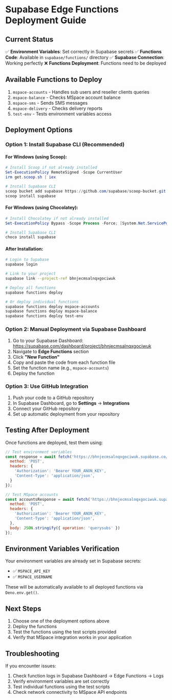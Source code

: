 # Supabase Edge Functions Deployment Guide

## Current Status
✅ **Environment Variables**: Set correctly in Supabase secrets
✅ **Functions Code**: Available in `supabase/functions/` directory
✅ **Supabase Connection**: Working perfectly
❌ **Functions Deployment**: Functions need to be deployed

## Available Functions to Deploy
1. `mspace-accounts` - Handles sub users and reseller clients queries
2. `mspace-balance` - Checks MSpace account balance
3. `mspace-sms` - Sends SMS messages
4. `mspace-delivery` - Checks delivery reports
5. `test-env` - Tests environment variables access

## Deployment Options

### Option 1: Install Supabase CLI (Recommended)

#### For Windows (using Scoop):
```powershell
# Install Scoop if not already installed
Set-ExecutionPolicy RemoteSigned -Scope CurrentUser
irm get.scoop.sh | iex

# Install Supabase CLI
scoop bucket add supabase https://github.com/supabase/scoop-bucket.git
scoop install supabase
```

#### For Windows (using Chocolatey):
```powershell
# Install Chocolatey if not already installed
Set-ExecutionPolicy Bypass -Scope Process -Force; [System.Net.ServicePointManager]::SecurityProtocol = [System.Net.ServicePointManager]::SecurityProtocol -bor 3072; iex ((New-Object System.Net.WebClient).DownloadString('https://community.chocolatey.org/install.ps1'))

# Install Supabase CLI
choco install supabase
```

#### After Installation:
```bash
# Login to Supabase
supabase login

# Link to your project
supabase link --project-ref bhnjecmsalnqxgociwuk

# Deploy all functions
supabase functions deploy

# Or deploy individual functions
supabase functions deploy mspace-accounts
supabase functions deploy mspace-balance
supabase functions deploy test-env
```

### Option 2: Manual Deployment via Supabase Dashboard

1. Go to your Supabase Dashboard: https://supabase.com/dashboard/project/bhnjecmsalnqxgociwuk
2. Navigate to **Edge Functions** section
3. Click **"New Function"**
4. Copy and paste the code from each function file
5. Set the function name (e.g., `mspace-accounts`)
6. Deploy the function

### Option 3: Use GitHub Integration

1. Push your code to a GitHub repository
2. In Supabase Dashboard, go to **Settings** → **Integrations**
3. Connect your GitHub repository
4. Set up automatic deployment from your repository

## Testing After Deployment

Once functions are deployed, test them using:

```javascript
// Test environment variables
const response = await fetch('https://bhnjecmsalnqxgociwuk.supabase.co/functions/v1/test-env', {
  method: 'POST',
  headers: {
    'Authorization': 'Bearer YOUR_ANON_KEY',
    'Content-Type': 'application/json',
  }
});

// Test MSpace accounts
const accountsResponse = await fetch('https://bhnjecmsalnqxgociwuk.supabase.co/functions/v1/mspace-accounts', {
  method: 'POST',
  headers: {
    'Authorization': 'Bearer YOUR_ANON_KEY',
    'Content-Type': 'application/json',
  },
  body: JSON.stringify({ operation: 'querysubs' })
});
```

## Environment Variables Verification

Your environment variables are already set in Supabase secrets:
- ✅ `MSPACE_API_KEY`
- ✅ `MSPACE_USERNAME`

These will be automatically available to all deployed functions via `Deno.env.get()`.

## Next Steps

1. Choose one of the deployment options above
2. Deploy the functions
3. Test the functions using the test scripts provided
4. Verify that MSpace integration works in your application

## Troubleshooting

If you encounter issues:
1. Check function logs in Supabase Dashboard → Edge Functions → Logs
2. Verify environment variables are set correctly
3. Test individual functions using the test scripts
4. Check network connectivity to MSpace API endpoints